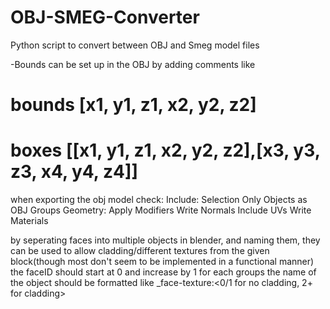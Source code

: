 # OBJ-SMEG-Converter
Python script to convert between OBJ and Smeg model files

-Bounds can be set up in the OBJ by adding comments like
# bounds [x1, y1, z1, x2, y2, z2]
# boxes [[x1, y1, z1, x2, y2, z2],[x3, y3, z3, x4, y4, z4]]

when exporting the obj model check:
  Include:
    Selection Only
    Objects as OBJ Groups
  Geometry:
    Apply Modifiers
    Write Normals
    Include UVs
    Write Materials

by seperating faces into multiple objects in blender, and naming them, they can be used to allow cladding/different textures
from the given block(though most don't seem to be implemented in a functional manner)
  the faceID should start at 0 and increase by 1 for each groups
  the name of the object should be formatted like <identifier>_face<faceID>-texture:<0/1 for no cladding, 2+ for cladding> 